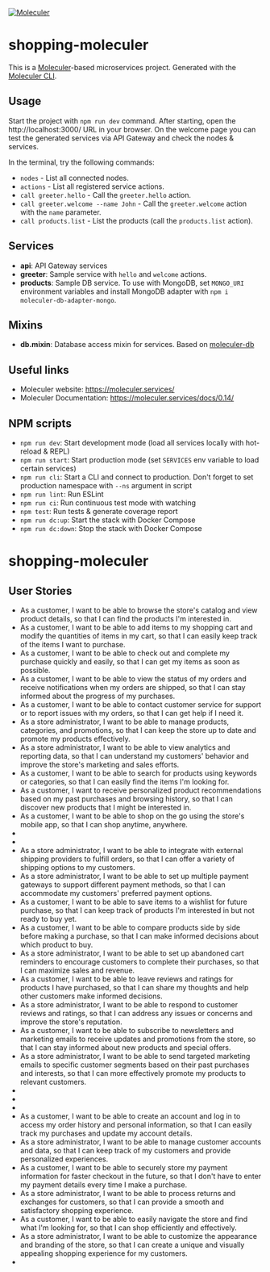 [![Moleculer](https://badgen.net/badge/Powered%20by/Moleculer/0e83cd)](https://moleculer.services)

# shopping-moleculer
This is a [Moleculer](https://moleculer.services/)-based microservices project. Generated with the [Moleculer CLI](https://moleculer.services/docs/0.14/moleculer-cli.html).

## Usage
Start the project with `npm run dev` command. 
After starting, open the http://localhost:3000/ URL in your browser. 
On the welcome page you can test the generated services via API Gateway and check the nodes & services.

In the terminal, try the following commands:
- `nodes` - List all connected nodes.
- `actions` - List all registered service actions.
- `call greeter.hello` - Call the `greeter.hello` action.
- `call greeter.welcome --name John` - Call the `greeter.welcome` action with the `name` parameter.
- `call products.list` - List the products (call the `products.list` action).


## Services
- **api**: API Gateway services
- **greeter**: Sample service with `hello` and `welcome` actions.
- **products**: Sample DB service. To use with MongoDB, set `MONGO_URI` environment variables and install MongoDB adapter with `npm i moleculer-db-adapter-mongo`.

## Mixins
- **db.mixin**: Database access mixin for services. Based on [moleculer-db](https://github.com/moleculerjs/moleculer-db#readme)


## Useful links

* Moleculer website: https://moleculer.services/
* Moleculer Documentation: https://moleculer.services/docs/0.14/

## NPM scripts

- `npm run dev`: Start development mode (load all services locally with hot-reload & REPL)
- `npm run start`: Start production mode (set `SERVICES` env variable to load certain services)
- `npm run cli`: Start a CLI and connect to production. Don't forget to set production namespace with `--ns` argument in script
- `npm run lint`: Run ESLint
- `npm run ci`: Run continuous test mode with watching
- `npm test`: Run tests & generate coverage report
- `npm run dc:up`: Start the stack with Docker Compose
- `npm run dc:down`: Stop the stack with Docker Compose
# shopping-moleculer

## User Stories

- As a customer, I want to be able to browse the store's catalog and view product details, so that I can find the products I'm interested in.
- As a customer, I want to be able to add items to my shopping cart and modify the quantities of items in my cart, so that I can easily keep track of the items I want to purchase.
- As a customer, I want to be able to check out and complete my purchase quickly and easily, so that I can get my items as soon as possible.
- As a customer, I want to be able to view the status of my orders and receive notifications when my orders are shipped, so that I can stay informed about the progress of my purchases.
- As a customer, I want to be able to contact customer service for support or to report issues with my orders, so that I can get help if I need it.
- As a store administrator, I want to be able to manage products, categories, and promotions, so that I can keep the store up to date and promote my products effectively.
- As a store administrator, I want to be able to view analytics and reporting data, so that I can understand my customers' behavior and improve the store's marketing and sales efforts.
- As a customer, I want to be able to search for products using keywords or categories, so that I can easily find the items I'm looking for.
- As a customer, I want to receive personalized product recommendations based on my past purchases and browsing history, so that I can discover new products that I might be interested in.
- As a customer, I want to be able to shop on the go using the store's mobile app, so that I can shop anytime, anywhere.
- 
- 
- As a store administrator, I want to be able to integrate with external shipping providers to fulfill orders, so that I can offer a variety of shipping options to my customers.
- As a store administrator, I want to be able to set up multiple payment gateways to support different payment methods, so that I can accommodate my customers' preferred payment options.
- As a customer, I want to be able to save items to a wishlist for future purchase, so that I can keep track of products I'm interested in but not ready to buy yet.
- As a customer, I want to be able to compare products side by side before making a purchase, so that I can make informed decisions about which product to buy.
- As a store administrator, I want to be able to set up abandoned cart reminders to encourage customers to complete their purchases, so that I can maximize sales and revenue.
- As a customer, I want to be able to leave reviews and ratings for products I have purchased, so that I can share my thoughts and help other customers make informed decisions.
- As a store administrator, I want to be able to respond to customer reviews and ratings, so that I can address any issues or concerns and improve the store's reputation.
- As a customer, I want to be able to subscribe to newsletters and marketing emails to receive updates and promotions from the store, so that I can stay informed about new products and special offers.
- As a store administrator, I want to be able to send targeted marketing emails to specific customer segments based on their past purchases and interests, so that I can more effectively promote my products to relevant customers.
- 
- 
- 
- As a customer, I want to be able to create an account and log in to access my order history and personal information, so that I can easily track my purchases and update my account details.
- As a store administrator, I want to be able to manage customer accounts and data, so that I can keep track of my customers and provide personalized experiences.
- As a customer, I want to be able to securely store my payment information for faster checkout in the future, so that I don't have to enter my payment details every time I make a purchase.
- As a store administrator, I want to be able to process returns and exchanges for customers, so that I can provide a smooth and satisfactory shopping experience.
- As a customer, I want to be able to easily navigate the store and find what I'm looking for, so that I can shop efficiently and effectively.
- As a store administrator, I want to be able to customize the appearance and branding of the store, so that I can create a unique and visually appealing shopping experience for my customers.
- 